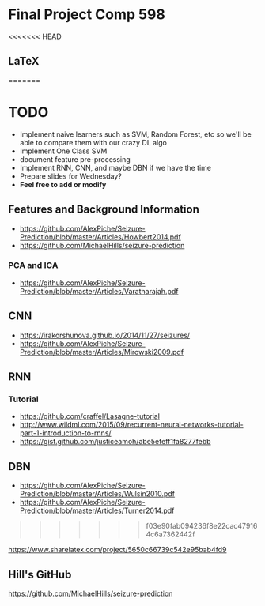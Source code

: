# Final Project Comp 598

<<<<<<< HEAD
## LaTeX
=======
# TODO

* Implement naive learners such as SVM, Random Forest, etc so we'll be able to compare them with our crazy DL algo
* Implement One Class SVM
* document feature pre-processing
* Implement RNN, CNN, and maybe DBN if we have the time
* Prepare slides for Wednesday?
* **Feel free to add or modify**

## Features and Background Information

* https://github.com/AlexPiche/Seizure-Prediction/blob/master/Articles/Howbert2014.pdf
* https://github.com/MichaelHills/seizure-prediction


### PCA and ICA 

* https://github.com/AlexPiche/Seizure-Prediction/blob/master/Articles/Varatharajah.pdf


## CNN

* https://irakorshunova.github.io/2014/11/27/seizures/
* https://github.com/AlexPiche/Seizure-Prediction/blob/master/Articles/Mirowski2009.pdf


## RNN 

### Tutorial

* https://github.com/craffel/Lasagne-tutorial
* http://www.wildml.com/2015/09/recurrent-neural-networks-tutorial-part-1-introduction-to-rnns/
* https://gist.github.com/justiceamoh/abe5efeff1fa8277febb

## DBN

* https://github.com/AlexPiche/Seizure-Prediction/blob/master/Articles/Wulsin2010.pdf
* https://github.com/AlexPiche/Seizure-Prediction/blob/master/Articles/Turner2014.pdf
>>>>>>> f03e90fab094236f8e22cac479164c6a7362442f

https://www.sharelatex.com/project/5650c66739c542e95bab4fd9

## Hill's GitHub

https://github.com/MichaelHills/seizure-prediction
